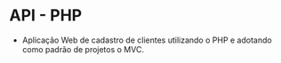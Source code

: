# API - PHP
- Aplicação Web de cadastro de clientes utilizando o PHP e adotando como padrão de projetos o MVC.
